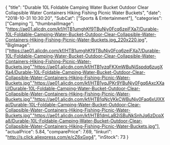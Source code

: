 {
	"title": "Durable 10L Foldable Camping Water Bucket Outdoor Clear Collapsible Water Containers Hiking Fishing Picnic Water Buckets",
	"date": "2018-10-31 10:30:20",
	"SubCat": ["Sports & Entertainment"],
	"categories": ["Camping "],
	"thumbnailImage": "https://ae01.alicdn.com/kf/HTB1umghKf9TBuNjy0Fcq6zeiFXa7/Durable-10L-Foldable-Camping-Water-Bucket-Outdoor-Clear-Collapsible-Water-Containers-Hiking-Fishing-Picnic-Water-Buckets.jpg_220x220.jpg",
	"BigImage": ["https://ae01.alicdn.com/kf/HTB1umghKf9TBuNjy0Fcq6zeiFXa7/Durable-10L-Foldable-Camping-Water-Bucket-Outdoor-Clear-Collapsible-Water-Containers-Hiking-Fishing-Picnic-Water-Buckets.jpg","https://ae01.alicdn.com/kf/HTB1yzqFKXmWBuNjSspdq6zugXXa4/Durable-10L-Foldable-Camping-Water-Bucket-Outdoor-Clear-Collapsible-Water-Containers-Hiking-Fishing-Picnic-Water-Buckets.jpg","https://ae01.alicdn.com/kf/HTB1yqJPKr9YBuNjy0Fgq6AxcXXaU/Durable-10L-Foldable-Camping-Water-Bucket-Outdoor-Clear-Collapsible-Water-Containers-Hiking-Fishing-Picnic-Water-Buckets.jpg","https://ae01.alicdn.com/kf/HTB1qNcVKkCWBuNjy0Faq6xUlXXai/Durable-10L-Foldable-Camping-Water-Bucket-Outdoor-Clear-Collapsible-Water-Containers-Hiking-Fishing-Picnic-Water-Buckets.jpg","https://ae01.alicdn.com/kf/HTB1dmLaB2iSBuNkSnhJq6zDcpXa8/Durable-10L-Foldable-Camping-Water-Bucket-Outdoor-Clear-Collapsible-Water-Containers-Hiking-Fishing-Picnic-Water-Buckets.jpg"],
	"actualPrice": 5.84,
	"comparePrice": 7.69,
	"linkurl": "http://s.click.aliexpress.com/e/cZ6xGxg4",
	"inStock": 73
}
